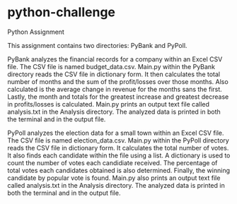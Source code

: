 # python-challenge
Python Assignment

This assignment contains two directories: PyBank and PyPoll.  

PyBank analyzes the financial records for a company within an Excel CSV file.  The CSV file is named budget_data.csv.  Main.py within the PyBank directory reads the CSV file in dictionary form.  It then calculates the total number of months and the sum of the profit/losses over those months.  Also calculated is the average change in revenue for the months sans the first.  Lastly, the month and totals for the greatest increase and greatest decrease in profits/losses is calculated.  Main.py prints an output text file called analysis.txt in the Analysis directory.  The analyzed data is printed in both the terminal and in the output file.

PyPoll analyzes the election data for a small town within an Excel CSV file.  The CSV file is named election_data.csv.  Main.py within the PyPoll directory reads the CSV file in dictionary form.  It calculates the total number of votes.  It also finds each candidate within the file using a list.  A dictionary is used to count the number of votes each candidiate received.  The percentage of total votes each candidates obtained is also determined. Finally, the winning candidate by popular vote is found.  Main.py also prints an output text file called analysis.txt in the Analysis directory.  The analyzed data is printed in both the terminal and in the output file.

